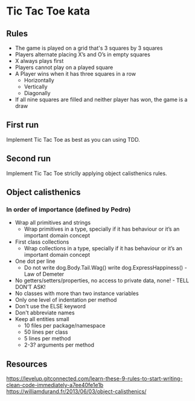 # Tic Tac Toe kata

## Rules

- The game is played on a grid that's 3 squares by 3 squares
- Players alternate placing X’s and O’s in empty squares
- X always plays first
- Players cannot play on a played square
- A Player wins when it has three squares in a row
  - Horizontally
  - Vertically
  - Diagonally
- If all nine squares are filled and neither player has won, the game is a draw

## First run

Implement Tic Tac Toe as best as you can using TDD.

## Second run

Implement Tic Tac Toe striclly applying object calisthenics rules.

## Object calisthenics

### In order of importance (defined by Pedro)

- Wrap all primitives and strings
  - Wrap primitives in a type, specially if it has behaviour or it’s an important domain concept
- First class collections
  - Wrap collections in a type, specially if it has behaviour or it’s an important domain concept
- One dot per line
  - Do not write dog.Body.Tail.Wag() write dog.ExpressHappiness() - Law of Demeter
- No getters/setters/properties, no access to private data, none! - TELL DON’T ASK!
- No classes with more than two instance variables
- Only one level of indentation per method
- Don't use the ELSE keyword
- Don't abbreviate names
- Keep all entities small
  - 10 files per package/namespace
  - 50 lines per class
  - 5 lines per method
  - 2-3? arguments per method

## Resources

<https://levelup.gitconnected.com/learn-these-9-rules-to-start-writing-clean-code-immediately-a7ee40fe1e1b>
<https://williamdurand.fr/2013/06/03/object-calisthenics/>
